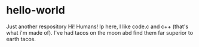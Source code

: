 # hello-world
Just another respository
Hi! Humans!
lp here, I like code.c and c++ (that's what i'm made of).
I've had tacos on the moon abd find them far superior to earth tacos.
